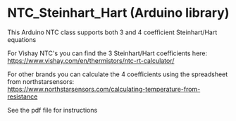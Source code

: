 # NTC_Steinhart_Hart (Arduino library)
This Arduino NTC class supports both 3 and 4 coefficient Steinhart/Hart equations  
  
For Vishay NTC's you can find the 3 Steinhart/Hart coefficients here:  
https://www.vishay.com/en/thermistors/ntc-rt-calculator/
  
For other brands you can calculate the 4 coefficients using the spreadsheet from northstarsensors:  
https://www.northstarsensors.com/calculating-temperature-from-resistance
  
See the pdf file for instructions
